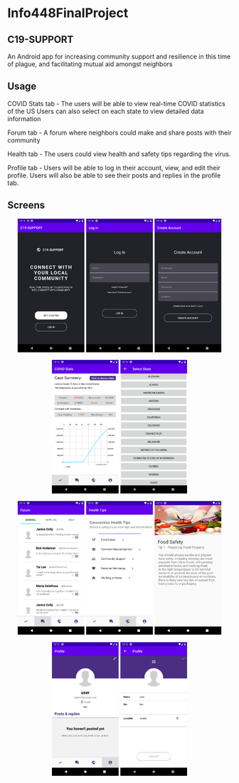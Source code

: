 # Info448FinalProject
## C19-SUPPORT
An Android app for increasing community support and resilience in this time of plague, and facilitating mutual aid amongst neighbors

## Usage
COVID Stats tab - 
The users will be able to view real-time COVID statistics of the US
Users can also select on each state to view detailed data information

Forum tab - 
A forum where neighbors could make and share posts with their community

Health tab - 
The users could view health and safety tips regarding the virus. 

Profile tab - 
Users will be able to log in their account, view, and edit their profile.
Users will also be able to see their posts and replies in the profile tab. 

## Screens
<p align="middle">
<img src="./appscreenshot/screenshot1.png" alt="Screenshot of the app" height="300" />
<img src="./appscreenshot/screenshot2.png" alt="Screenshot of the app" height="300" />
<img src="./appscreenshot/screenshot3.png" alt="Screenshot of the app" height="300" />
</p>
<p align="middle">
<img src="./appscreenshot/screenshot4.png" alt="Screenshot of the app" height="300" />
<img src="./appscreenshot/screenshot5.png" alt="Screenshot of the app" height="300" />
</p>
<p align="middle">
<img src="./appscreenshot/screenshot6.png" alt="Screenshot of the app" height="300" />
<img src="./appscreenshot/screenshot7.png" alt="Screenshot of the app" height="300" />
<img src="./appscreenshot/screenshot8.png" alt="Screenshot of the app" height="300" />
</p>    
<p align="middle">
<img src="./appscreenshot/screenshot10.png" alt="Screenshot of the app" height="300" />
<img src="./appscreenshot/screenshot11.png" alt="Screenshot of the app" height="300" />
</p>

